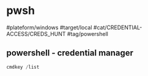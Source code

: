 # pwsh

#plateform/windows #target/local #cat/CREDENTIAL-ACCESS/CREDS_HUNT #tag/powershell 


## powershell - credential manager
```powershell
cmdkey /list
```